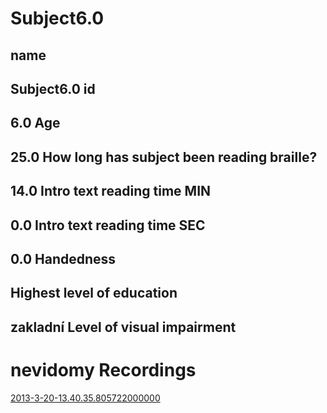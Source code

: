 Subject6.0
=======

name
-----
Subject6.0
id
-----
6.0
Age
-----
25.0
How long has subject been reading braille?
-----
14.0
Intro text reading time MIN
-----
0.0
Intro text reading time SEC
-----
0.0
Handedness
-----

Highest level of education
-----
zakladní
Level of visual impairment
-----
nevidomy
Recordings
===========
[2013-3-20-13.40.35.805722000000](2013-3-20-13.40.35.805722000000/Recording.md)
